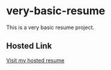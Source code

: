 # very-basic-resume

This is a very basic resume project.

## Hosted Link

[Visit my hosted resume](https://rishavy.github.io/very-basic-resume/)
